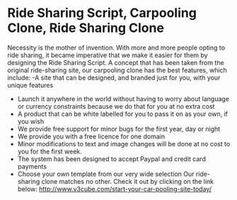 Ride Sharing Script, Carpooling Clone, Ride Sharing Clone
=========================================================
Necessity is the mother of invention. With more and more people opting to ride sharing, it became imperative that we make it easier for them by designing the Ride Sharing Script. A concept that has been taken from the original ride-sharing site, our carpooling clone has the best features, which include:
-A site that can be designed, and branded just for you, with your unique features
- Launch it anywhere in the world without having to worry about language or currency constraints because we do that for you at no extra cost
-  A product that can be white labelled for you to pass it on as your own, if you wish
- We provide free support for minor bugs for the first year, day or night
- We provide you with a free licence for one domain
- Minor modifications to text and image changes will be done at no cost to you for the first week.
- The system has been designed to accept Paypal and credit card payments
- Choose your own template from our very wide selection
Our ride-sharing clone matches no other. Check it out by clicking on the link below: http://www.v3cube.com/start-your-car-pooling-site-today/
